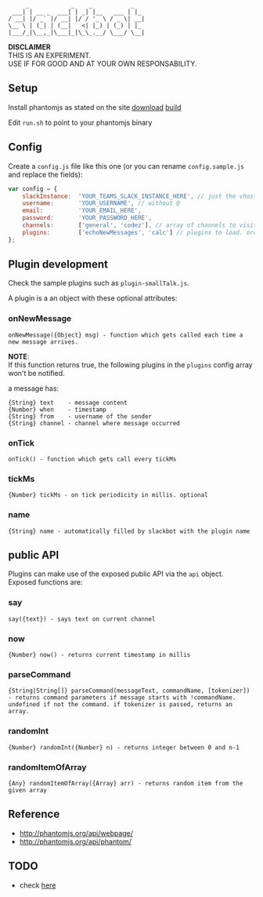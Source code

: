 	     _            _    _           _
	 ___| | __ _  ___| | _| |__   ___ | |_
	/ __| |/ _` |/ __| |/ / '_ \ / _ \| __|
	\__ \ | (_| | (__|   <| |_) | (_) | |_
	|___/_|\__,_|\___|_|\_\_.__/ \___/ \__|



**DISCLAIMER**  
THIS IS AN EXPERIMENT.  
USE IF FOR GOOD AND AT YOUR OWN RESPONSABILITY.



## Setup

Install phantomjs as stated on the site
[download](http://phantomjs.org/download.html)
[build](http://phantomjs.org/build.html)

Edit `run.sh` to point to your phantomjs binary



## Config

Create a `config.js` file like this one (or you can rename `config.sample.js` and replace the fields):

```javascript
var config = {
	slackInstance:  'YOUR_TEAMS_SLACK_INSTANCE_HERE', // just the vhost, not the whole domain
	username:       'YOUR_USERNAME', // without @
	email:          'YOUR_EMAIL_HERE',
	password:       'YOUR_PASSWORD_HERE',
	channels:       ['general', 'codez'], // array of channels to visit periodically
	plugins:        ['echoNewMessages', 'calc'] // plugins to load. order is relevant
};
```



## Plugin development

Check the sample plugins such as `plugin-smallTalk.js`.

A plugin is a an object with these optional attributes:



### onNewMessage

	onNewMessage({Object} msg) - function which gets called each time a new message arrives.

**NOTE**:  
If this function returns true, the following plugins in the `plugins` config array won't be notified.

a message has:

	{String} text    - message content
	{Number} when    - timestamp
	{String} from    - username of the sender
	{String} channel - channel where message occurred


### onTick

	onTick() - function which gets call every tickMs


### tickMs

	{Number} tickMs - on tick periodicity in millis. optional


### name

	{String} name - automatically filled by slackbot with the plugin name



## public API

Plugins can make use of the exposed public API via the `api` object.  
Exposed functions are:


### say

	say({text}) - says text on current channel


### now

	{Number} now() - returns current timestamp in millis


### parseCommand

	{String|String[]} parseCommand(messageText, commandName, [tokenizer]) - returns command parameters if message starts with !commandName. undefined if not the command. if tokenizer is passed, returns an array.


### randomInt

	{Number} randomInt({Number} n) - returns integer between 0 and n-1 


### randomItemOfArray

	{Any} randomItemOfArray({Array} arr) - returns random item from the given array



## Reference

* http://phantomjs.org/api/webpage/
* http://phantomjs.org/api/phantom/



## TODO

* check [here](TODO.md)
